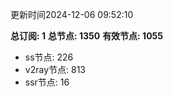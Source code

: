 更新时间2024-12-06 09:52:10

**总订阅: 1**
**总节点: 1350**
**有效节点: 1055**
- ss节点: 226
- v2ray节点: 813
- ssr节点: 16
